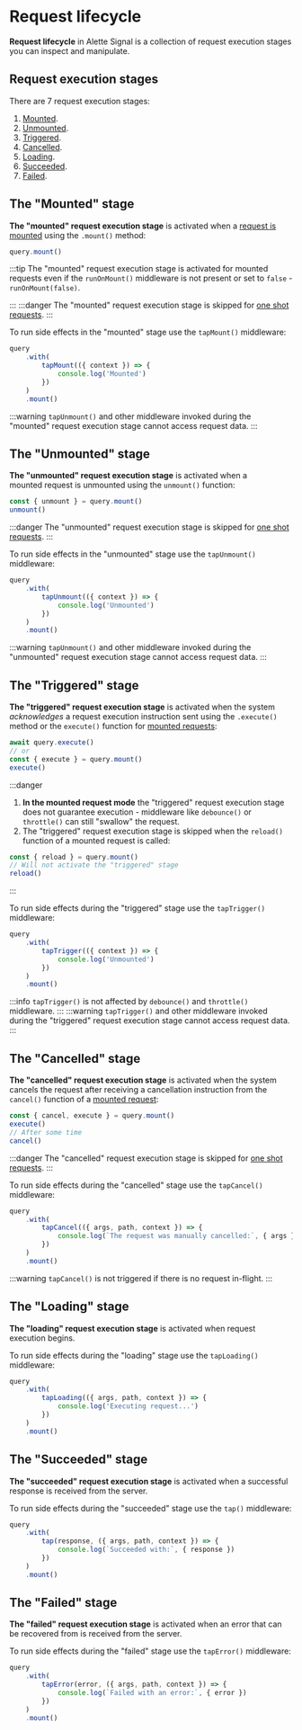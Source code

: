 # Request lifecycle
**Request lifecycle** in Alette Signal is a collection of request execution stages you 
can inspect and manipulate. 

## Request execution stages
There are 7 request execution stages:
1. [Mounted](#mounted-request-execution-stage).
2. [Unmounted](#the-unmounted-stage).
3. [Triggered](#the-triggered-stage).
4. [Cancelled](#the-cancelled-stage).
5. [Loading](#the-loading-stage).
6. [Succeeded](#the-succeeded-stage).
7. [Failed](#the-failed-stage).

## The "Mounted" stage
**The "mounted" request execution stage** is activated
when a [request is mounted](../getting-started/request-modes#mounted-request-mode) 
using the `.mount()` method:
```ts
query.mount()
```
:::tip
The "mounted" request execution stage is activated for
mounted requests even if the `runOnMount()` middleware is not present or 
set to `false` - `runOnMount(false)`.

:::
:::danger
The "mounted" request execution stage is skipped for
[one shot requests](../getting-started/request-modes.md#one-shot-request-mode).
:::

To run side effects in the "mounted" stage use the `tapMount()`
middleware:
```ts
query
    .with(
        tapMount(({ context }) => {
            console.log('Mounted')
        })
    )
    .mount()
```

:::warning
`tapUnmount()` and other middleware invoked during the "mounted" request execution stage 
cannot access request data.
:::

## The "Unmounted" stage
**The "unmounted" request execution stage** is activated when a  
mounted request is unmounted using the `unmount()` function:
```ts
const { unmount } = query.mount()
unmount()
```

:::danger
The "unmounted" request execution stage is skipped for
[one shot requests](../getting-started/request-modes.md#one-shot-request-mode).
:::

To run side effects in the "unmounted" stage use the `tapUnmount()`
middleware:
```ts
query
    .with(
        tapUnmount(({ context }) => {
            console.log('Unmounted')
        })
    )
    .mount()
```

:::warning
`tapUnmount()` and other middleware invoked during the "unmounted" request execution stage
cannot access request data.
:::

## The "Triggered" stage
**The "triggered" request execution stage** is activated when the system
_acknowledges_ a request execution instruction sent using the `.execute()` method or the `execute()` function
for [mounted requests](../getting-started/request-modes#mounted-request-mode):
```ts
await query.execute()
// or
const { execute } = query.mount()
execute()
```

:::danger
1. **In the mounted request mode** the "triggered" request execution stage does not guarantee execution -
middleware like `debounce()` or `throttle()` can still "swallow" the request.
2. The "triggered" request execution stage is skipped when the `reload()`
   function of a mounted request is called:
```ts
const { reload } = query.mount()
// Will not activate the "triggered" stage
reload()
```
:::

To run side effects during the "triggered" stage use the `tapTrigger()`
middleware:
```ts
query
    .with(
        tapTrigger(({ context }) => {
            console.log('Unmounted')
        })
    )
    .mount()
```

:::info
`tapTrigger()` is not affected by `debounce()` and `throttle()` middleware.
:::
:::warning
`tapTrigger()` and other middleware invoked during the "triggered" request execution stage
cannot access request data.
:::

## The "Cancelled" stage
**The "cancelled" request execution stage** is activated when the system
cancels the request after receiving a cancellation instruction
from the `cancel()` function of a [mounted request](../getting-started/request-modes#mounted-request-mode):
```ts
const { cancel, execute } = query.mount()
execute()
// After some time
cancel()
```

:::danger
The "cancelled" request execution stage is skipped for
[one shot requests](../getting-started/request-modes.md#one-shot-request-mode).
:::

To run side effects during the "cancelled" stage use the `tapCancel()`
middleware:
```ts
query
    .with(
        tapCancel(({ args, path, context }) => {
            console.log(`The request was manually cancelled:`, { args })
        })
    )
    .mount()
```
:::warning
`tapCancel()` is not triggered if there is no request in-flight.
:::

## The "Loading" stage
**The "loading" request execution stage** is activated when
request execution begins.

To run side effects during the "loading" stage use the `tapLoading()`
middleware:
```ts
query
    .with(
        tapLoading(({ args, path, context }) => {
            console.log('Executing request...')
        })
    )
    .mount()
```

## The "Succeeded" stage
**The "succeeded" request execution stage** is activated when 
a successful response is received from the server.

To run side effects during the "succeeded" stage use the `tap()`
middleware:
```ts
query
    .with(
        tap(response, ({ args, path, context }) => {
            console.log(`Succeeded with:`, { response })
        })
    )
    .mount()
```

## The "Failed" stage
**The "failed" request execution stage** is activated when an error that can be recovered
from is received from the server.

To run side effects during the "failed" stage use the `tapError()`
middleware:
```ts
query
    .with(
        tapError(error, ({ args, path, context }) => {
            console.log(`Failed with an error:`, { error })
        })
    )
    .mount()
```